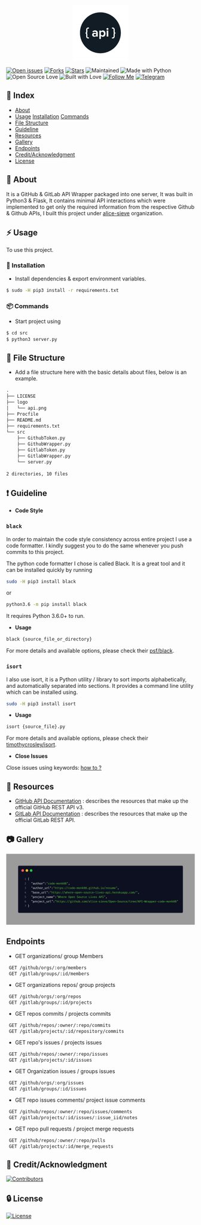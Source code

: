 <p align="center">
  <img src="./images/api.png" width="150">
</p>

[![Open issues](https://img.shields.io/github/issues/code-monk08/open-source-api-wrapper?style=for-the-badge&logo=github)](https://github.com/code-monk08/open-source-api-wrapper/issues)  [![Forks](https://img.shields.io/github/forks/code-monk08/open-source-api-wrapper?style=for-the-badge&logo=github)](https://github.com/code-monk08/open-source-api-wrapper/network/members)  [![Stars](https://img.shields.io/github/stars/code-monk08/open-source-api-wrapper?style=for-the-badge&logo=reverbnation)](https://github.com/code-monk08/open-source-api-wrapper/stargazers)  ![Maintained](https://img.shields.io/maintenance/yes/2019?style=for-the-badge&logo=github)  ![Made with Python](https://img.shields.io/badge/Made%20with-Python-blueviolet?style=for-the-badge&logo=python)  ![Open Source Love](https://img.shields.io/badge/Open%20Source-%E2%99%A5-red?style=for-the-badge&logo=open-source-initiative)  ![Built with Love](https://img.shields.io/badge/Built%20With-%E2%99%A5-critical?style=for-the-badge&logo=ko-fi)  [![Follow Me](https://img.shields.io/twitter/follow/codemonk08_?color=blue&label=Follow%20%40codemonk08_&logo=twitter&style=for-the-badge)](https://twitter.com/intent/follow?screen_name=codemonk08_)  [![Telegram](https://img.shields.io/badge/Telegram-Chat-informational?style=for-the-badge&logo=telegram)](https://telegram.me/codemonk08)

## :ledger: Index

- [About](#beginner-about)
- [Usage](#zap-usage)
  [Installation](#electric_plug-installation)
  [Commands](#package-commands)
- [File Structure](#file_folder-file-structure)
- [Guideline](#exclamation-guideline)  
- [Resources](#page_facing_up-resources)
- [Gallery](#camera-gallery)
- [Endpoints](#endpoints)
- [Credit/Acknowledgment](#star2-creditacknowledgment)
- [License](#lock-license)

##  :beginner: About
It is a GitHub & GitLab API Wrapper packaged into one server, It was built in Python3 & Flask, It contains minimal API interactions which were implemented to get only the required information from the respective Github & Github APIs, I built this project under [alice-sieve](https://github.com/alice-sieve/Open-Source/tree/API-Wrapper-code-monk08/API%20Wrapper) organization.

## :zap: Usage
To use this project.

###  :electric_plug: Installation
- Install dependencies & export environment variables.

```bash
$ sudo -H pip3 install -r requirements.txt
```
###  :package: Commands
- Start project using
```bash
$ cd src
$ python3 server.py
```

##  :file_folder: File Structure
- Add a file structure here with the basic details about files, below is an example.

```
.
├── LICENSE
├── logo
│   └── api.png
├── Procfile
├── README.md
├── requirements.txt
└── src
    ├── GithubToken.py
    ├── GithubWrapper.py
    ├── GitlabToken.py
    ├── GitlabWrapper.py
    └── server.py                   

2 directories, 10 files
```

##  :exclamation: Guideline

- __Code Style__

### `black`
In order to maintain the code style consistency across entire project I use a code formatter. I kindly suggest you to do the same whenever you push commits to this project. 

The python code formatter I chose is called Black. It is a great tool and it can be installed quickly by running 

```bash
sudo -H pip3 install black
```

or

```bash
python3.6 -m pip install black
```

It requires Python 3.6.0+ to run.

- __Usage__

```bash
black {source_file_or_directory}
```

For more details and available options, please check their [psf/black](https://github.com/psf/black).

### `isort`
I also use isort, it is a Python utility / library to sort imports alphabetically, and automatically separated into sections. It provides a command line utility which can be installed using.

```bash
sudo -H pip3 install isort 
```

- __Usage__

```bash
isort {source_file}.py
```

For more details and available options, please check their [timothycrosley/isort](https://github.com/timothycrosley/isort).


- __Close Issues__

Close issues using keywords: [how to ?](https://help.github.com/en/articles/closing-issues-using-keywords)

##  :page_facing_up: Resources
- [GitHub API Documentation](https://developer.github.com/v3/) : describes the resources that make up the official GitHub REST API v3.
- [GitLab API Documentation](https://docs.gitlab.com/ee/api/) : describes the resources that make up the official GitLab REST API.



##  :camera: Gallery
<p align="center">
  <img src="./images/baseroute.png" width="800">
</p>

## Endpoints

- GET organizations/ group Members
```
 GET /github/orgs/:org/members
 GET /gitlab/groups/:id/members
```

- GET organizations repos/ group projects
```
 GET /github/orgs/:org/repos
 GET /gitlab/groups/:id/projects
```

- GET repos commits / projects commits
```
 GET /github/repos/:owner/:repo/commits
 GET /gitlab/projects/:id/repository/commits
```

- GET repo's issues / projects issues
```
 GET /github/repos/:owner/:repo/issues
 GET /gitlab/projects/:id/issues
```

- GET Organization issues / groups issues
```
 GET /github/orgs/:org/issues
 GET /gitlab/groups/:id/issues
```

- GET repo issues comments/ project issue comments
```
 GET /github/repos/:owner/:repo/issues/comments
 GET /gitlab/projects/:id/issues/:issue_iid/notes
```

- GET repo pull requests / project merge requests
```
 GET /github/repos/:owner/:repo/pulls
 GET /gitlab/projects/:id/merge_requests
```

## :star2: Credit/Acknowledgment
[![Contributors](https://img.shields.io/github/contributors/code-monk08/open-source-api-wrapper?style=for-the-badge)](https://github.com/code-monk08/open-source-api-wrapper/graphs/contributors)

##  :lock: License
[![License](https://img.shields.io/github/license/code-monk08/open-source-api-wrapper?style=for-the-badge)](https://github.com/code-monk08/open-source-api-wrapper/blob/master/LICENSE)
